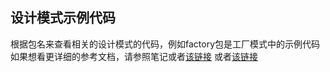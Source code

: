 
## 设计模式示例代码
根据包名来查看相关的设计模式的代码，例如factory包是工厂模式中的示例代码
如果想看更详细的参考文档，请参照笔记或者[该链接](https://gof.quanke.name/)
或者[该链接](http://www.runoob.com/design-pattern/observer-pattern.html)